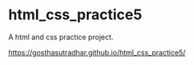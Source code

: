 # html_css_practice5
A html and css practice project.

https://gosthasutradhar.github.io/html_css_practice5/
